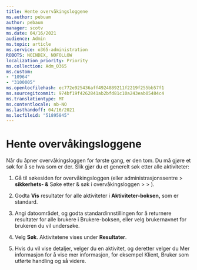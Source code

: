 ```yaml
---
title: Hente overvåkingsloggene
ms.author: pebuam
author: pebaum
manager: scotv
ms.date: 04/16/2021
audience: Admin
ms.topic: article
ms.service: o365-administration
ROBOTS: NOINDEX, NOFOLLOW
localization_priority: Priority
ms.collection: Adm_O365
ms.custom:
- "10964"
- "3100005"
ms.openlocfilehash: ec772e925436aff4924889211f2219f255bb57f1
ms.sourcegitcommit: 974bf19f4262841ab2bfd81c10a243eab05484c4
ms.translationtype: MT
ms.contentlocale: nb-NO
ms.lasthandoff: 04/16/2021
ms.locfileid: "51895845"
---
```

# <a name="retrieve-the-audit-logs"></a>Hente overvåkingsloggene

Når du åpner overvåkingsloggen for første gang, er den tom. Du må gjøre et søk for å se hva som er der. Slik gjør du et generelt søk etter alle aktiviteter:

1. Gå til søkesiden for overvåkingsloggen (eller administrasjonssentre > **sikkerhets- &** Søke etter & søk i overvåkingsloggen  >    >  ).

1. Godta **Vis** resultater for alle aktiviteter i **Aktiviteter-boksen,** som er standard.

1. Angi datoområdet, og  godta standardinnstillingen for å returnere resultater for alle brukere i Brukere-boksen, eller velg brukernavnet for brukeren du vil undersøke.

1. Velg **Søk**. Aktivitetene vises under **Resultater**.

1. Hvis du vil vise detaljer,  velger du en aktivitet, og deretter velger du Mer informasjon for å vise mer informasjon, for eksempel Klient, Bruker som utførte handling og så videre.
